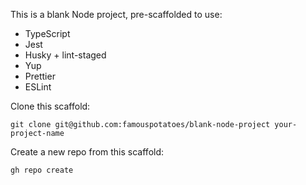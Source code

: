 This is a blank Node project, pre-scaffolded to use:
- TypeScript
- Jest
- Husky + lint-staged
- Yup
- Prettier
- ESLint

Clone this scaffold:
```
git clone git@github.com:famouspotatoes/blank-node-project your-project-name
```

Create a new repo from this scaffold:
```
gh repo create
```

